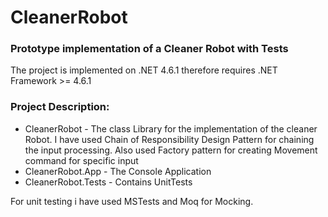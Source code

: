 # CleanerRobot
### Prototype implementation of a Cleaner Robot with Tests

The project is implemented on .NET 4.6.1 therefore requires .NET Framework >= 4.6.1

### Project Description: 
- CleanerRobot - The class Library for the implementation of the cleaner Robot. I have used Chain of Responsibility Design Pattern for 
chaining the input processing. Also used Factory pattern for creating Movement command for specific input
- CleanerRobot.App - The Console Application 
- CleanerRobot.Tests - Contains UnitTests 

For unit testing i have used MSTests and Moq for Mocking. 
